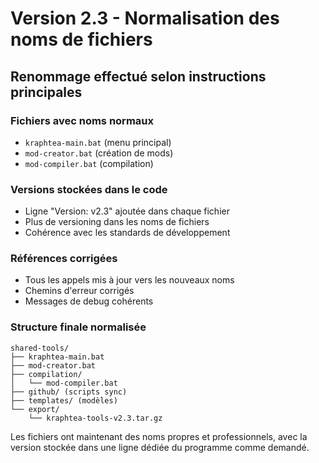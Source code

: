 # Version 2.3 - Normalisation des noms de fichiers

## Renommage effectué selon instructions principales

### Fichiers avec noms normaux
- `kraphtea-main.bat` (menu principal)
- `mod-creator.bat` (création de mods)
- `mod-compiler.bat` (compilation)

### Versions stockées dans le code
- Ligne "Version: v2.3" ajoutée dans chaque fichier
- Plus de versioning dans les noms de fichiers
- Cohérence avec les standards de développement

### Références corrigées
- Tous les appels mis à jour vers les nouveaux noms
- Chemins d'erreur corrigés
- Messages de debug cohérents

### Structure finale normalisée
```
shared-tools/
├── kraphtea-main.bat
├── mod-creator.bat
├── compilation/
│   └── mod-compiler.bat
├── github/ (scripts sync)
├── templates/ (modèles)
└── export/
    └── kraphtea-tools-v2.3.tar.gz
```

Les fichiers ont maintenant des noms propres et professionnels, avec la version stockée dans une ligne dédiée du programme comme demandé.